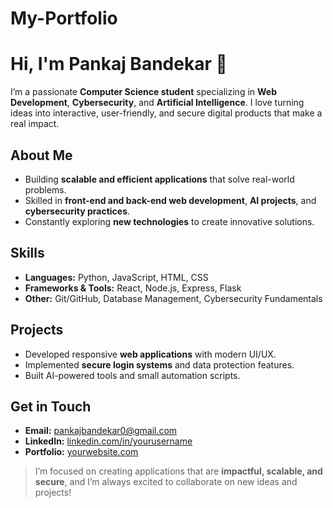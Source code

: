 # My-Portfolio
# Hi, I'm Pankaj Bandekar 👋

I’m a passionate **Computer Science student** specializing in **Web Development**, **Cybersecurity**, and **Artificial Intelligence**. I love turning ideas into interactive, user-friendly, and secure digital products that make a real impact.  

## About Me
- Building **scalable and efficient applications** that solve real-world problems.  
- Skilled in **front-end and back-end web development**, **AI projects**, and **cybersecurity practices**.  
- Constantly exploring **new technologies** to create innovative solutions.  

## Skills
- **Languages:** Python, JavaScript, HTML, CSS  
- **Frameworks & Tools:** React, Node.js, Express, Flask  
- **Other:** Git/GitHub, Database Management, Cybersecurity Fundamentals  

## Projects
- Developed responsive **web applications** with modern UI/UX.  
- Implemented **secure login systems** and data protection features.  
- Built AI-powered tools and small automation scripts.  

## Get in Touch
- **Email:** pankajbandekar0@gmail.com 
- **LinkedIn:** [linkedin.com/in/yourusername](https://linkedin.com)  
- **Portfolio:** [yourwebsite.com](https://yourwebsite.com)  

> I’m focused on creating applications that are **impactful, scalable, and secure**, and I’m always excited to collaborate on new ideas and projects!
